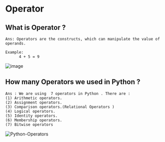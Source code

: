 # Operator 
## What is Operator ?
```
Ans: Operators are the constructs, which can manipulate the value of operands.

Example: 
      4 + 5 = 9
 ```
 ![image](https://user-images.githubusercontent.com/116889143/202096872-5e909c86-2487-44fa-8f9d-f185b3943f09.png)
 
 ## How many Operators we used in Python ?
 ```
 Ans : We are using  7 operators in Python . There are :
 (1) Arithmetic operators.
 (2) Assignment operators.
 (3) Comparison operators.(Relational Operators )
 (4) Logical operators.
 (5) Identity operators.
 (6) Membership operators.
 (7) Bitwise operators
 ```
 ![Python-Operators](https://user-images.githubusercontent.com/116889143/202097779-26dd37d4-0deb-4f33-8c2a-4344729d7698.png)

 
